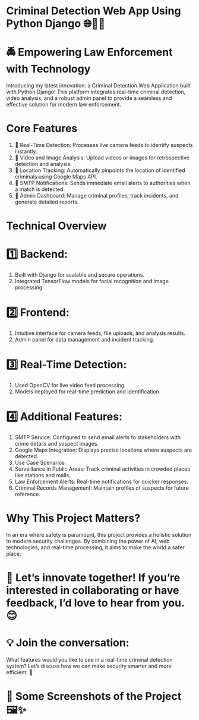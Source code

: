 # Criminal Detection Web App Using Python Django 🌐👮‍♂️

# 🚔 Empowering Law Enforcement with Technology
Introducing my latest innovation: a Criminal Detection Web Application built with Python Django! This platform integrates real-time criminal detection, video analysis, and a robust admin panel to provide a seamless and effective solution for modern law enforcement.

# Core Features
1. 🎥 Real-Time Detection: Processes live camera feeds to identify suspects instantly.
2. 📸 Video and Image Analysis: Upload videos or images for retrospective detection and analysis.
3. 📍 Location Tracking: Automatically pinpoints the location of identified criminals using Google Maps API.
4. 📧 SMTP Notifications: Sends immediate email alerts to authorities when a match is detected.
5. 🔐 Admin Dashboard: Manage criminal profiles, track incidents, and generate detailed reports.

# Technical Overview
# 1️⃣ Backend:
1. Built with Django for scalable and secure operations.
2. Integrated TensorFlow models for facial recognition and image processing.

# 2️⃣ Frontend:
1. Intuitive interface for camera feeds, file uploads, and analysis results.
2. Admin panel for data management and incident tracking.

# 3️⃣ Real-Time Detection:
1. Used OpenCV for live video feed processing.
2. Models deployed for real-time prediction and identification.

# 4️⃣ Additional Features:
1. SMTP Service: Configured to send email alerts to stakeholders with crime details and suspect images.
2. Google Maps Integration: Displays precise locations where suspects are detected.
3. Use Case Scenarios
4. Surveillance in Public Areas: Track criminal activities in crowded places like stations and malls.
5. Law Enforcement Alerts: Real-time notifications for quicker responses.
6. Criminal Records Management: Maintain profiles of suspects for future reference.

# Why This Project Matters?
In an era where safety is paramount, this project provides a holistic solution to modern security challenges. By combining the power of AI, web technologies, and real-time processing, it aims to make the world a safer place.

# 🔗 Let’s innovate together! If you’re interested in collaborating or have feedback, I’d love to hear from you. 😊

# 💡 Join the conversation:
What features would you like to see in a real-time criminal detection system? Let’s discuss how we can make security smarter and more efficient. 🚀

# 📸 Some Screenshots of the Project 🖼️✨


